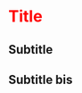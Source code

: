 <script src="https://gist.github.com/joshbode/491ad0e678d456ea8ddc.js"></script>
<td>
  
<style
  type="text/css">
h1 {color:red;}

p {color:blue;}
</style>

# Title

<script type="text/javascript">
// JavaScript example

document.getElementById("Title").innerHTML = "Hello JavaScript!";
</script>

## Subtitle

## Subtitle bis

